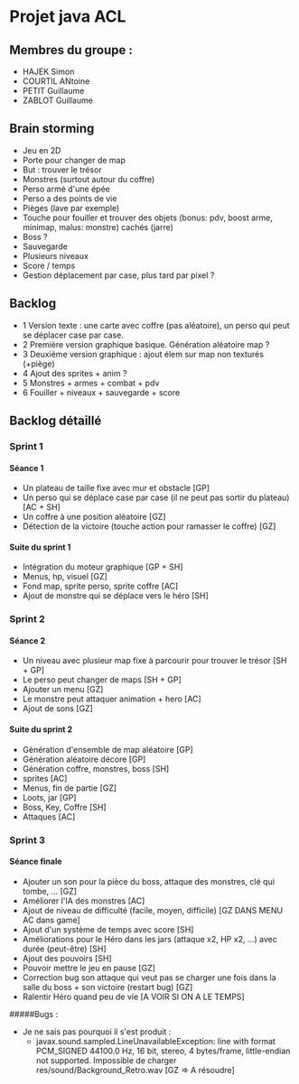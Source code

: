 # Projet java ACL

## Membres du groupe :
* HAJEK Simon
* COURTIL ANtoine
* PETIT Guillaume
* ZABLOT Guillaume

## Brain storming
* Jeu en 2D
* Porte pour changer de map
* But : trouver le trésor
* Monstres (surtout autour du coffre)
* Perso armé d'une épée
* Perso a des points de vie
* Pièges (lave par exemple)
* Touche pour fouiller et trouver des objets (bonus: pdv, boost arme, minimap, malus: monstre) cachés (jarre)
* Boss ?
* Sauvegarde
* Plusieurs niveaux
* Score / temps
* Gestion déplacement par case, plus tard par pixel ?

## Backlog
* 1 Version texte : une carte avec coffre (pas aléatoire), un perso qui peut se déplacer case par case.
* 2 Première version graphique basique. Génération aléatoire map ?
* 3 Deuxième version graphique : ajout élem sur map non texturés (+piège)
* 4 Ajout des sprites + anim ?
* 5 Monstres + armes + combat + pdv
* 6 Fouiller + niveaux + sauvegarde + score
 

## Backlog détaillé

### Sprint 1

#### Séance 1

* Un plateau de taille fixe avec mur et obstacle [GP]
* Un perso qui se déplace case par case (il ne peut pas sortir du plateau) [AC + SH]
* Un coffre à une position aléatoire [GZ]
* Détection de la victoire (touche action pour ramasser le coffre) [GZ]

#### Suite du sprint 1

* Intégration du moteur graphique [GP + SH]
* Menus, hp, visuel [GZ]
* Fond map, sprite perso, sprite coffre [AC]
* Ajout de monstre qui se déplace vers le héro [SH]

### Sprint 2

#### Séance 2

* Un niveau avec plusieur map fixe à parcourir pour trouver le trésor [SH + GP]
* Le perso peut changer de maps [SH + GP]
* Ajouter un menu [GZ]
* Le monstre peut attaquer animation + hero [AC]
* Ajout de sons [GZ]

#### Suite du sprint 2

* Génération d'ensemble de map aléatoire [GP]
* Génération aléatoire décore [GP]
* Génération coffre, monstres, boss [SH]
* sprites [AC]
* Menus, fin de partie [GZ]
* Loots, jar [GP]
* Boss, Key, Coffre [SH]
* Attaques [AC]


### Sprint 3

#### Séance finale

* Ajouter un son pour la pièce du boss, attaque des monstres, clé qui tombe, ... [GZ]
* Améliorer l'IA des monstres [AC]
* Ajout de niveau de difficulté (facile, moyen, difficile) [GZ DANS MENU AC dans game] 
* Ajout d'un système de temps avec score [SH]
* Améliorations pour le Héro dans les jars (attaque x2, HP x2, ...)
  avec durée (peut-être) [SH]
* Ajout des pouvoirs [SH]
* Pouvoir mettre le jeu en pause [GZ]
* Correction bug son attaque qui veut pas se charger une fois dans la salle
  du boss + son victoire (restart bug) [GZ]
* Ralentir Héro quand peu de vie [A VOIR SI ON A LE TEMPS]

#####Bugs :

* Je ne sais pas pourquoi il s'est produit :
  * javax.sound.sampled.LineUnavailableException: line with format PCM_SIGNED 44100.0 Hz, 16 bit, stereo, 4 bytes/frame, little-endian not supported.
Impossible de charger res/sound/Background_Retro.wav
    [GZ => A résoudre]


